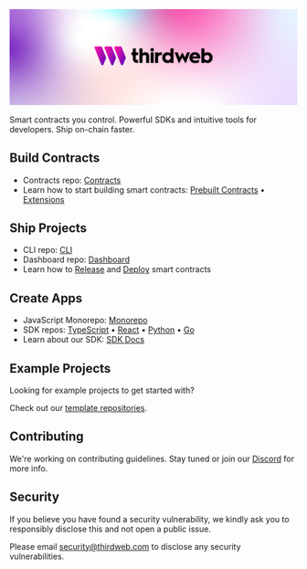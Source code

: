 <!-- Banner Image -->

![Thirdweb Examples Header](header-image.png)

Smart contracts you control. Powerful SDKs and intuitive tools for developers. Ship on-chain faster.

## Build Contracts

- Contracts repo: <a href="https://github.com/thirdweb-dev/contracts">Contracts</a>
- Learn how to start building smart contracts: <a href="https://portal.thirdweb.com/pre-built-contracts">Prebuilt Contracts</a> •
  <a href="https://portal.thirdweb.com/extensions">Extensions</a>

## Ship Projects

- CLI repo: <a href="https://github.com/thirdweb-dev/js/tree/main/packages/cli">CLI</a>
- Dashboard repo: <a href="https://github.com/thirdweb-dev/dashboard">Dashboard</a>
- Learn how to <a href="https://portal.thirdweb.com/release">Release</a> and <a href="https://portal.thirdweb.com/deploy">Deploy</a> smart contracts

## Create Apps

- JavaScript Monorepo: <a href="https://github.com/thirdweb-dev/js">Monorepo</a>
- SDK repos: <a href="https://github.com/thirdweb-dev/js/tree/main/packages/sdk">TypeScript</a> • <a href="https://github.com/thirdweb-dev/js/tree/main/packages/react">React</a> • <a href="https://github.com/thirdweb-dev/python-sdk">Python</a> • <a href="https://github.com/thirdweb-dev/go-sdk">Go</a> 
- Learn about our SDK: <a href="https://portal.thirdweb.com/sdk">SDK Docs</a>

## Example Projects 

Looking for example projects to get started with?

Check out our [template repositories](https://github.com/thirdweb-example).

## Contributing

We're working on contributing guidelines. Stay tuned or join our [Discord](https://discord.com/invite/thirdweb) for more info.

## Security

If you believe you have found a security vulnerability, we kindly ask you to responsibly disclose this and not open a public issue. 

Please email security@thirdweb.com to disclose any security vulnerabilities.
